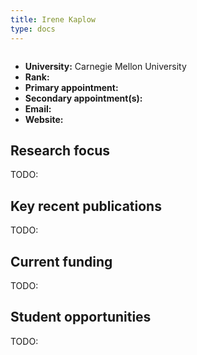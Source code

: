 ```yaml
---
title: Irene Kaplow
type: docs
---
```


![]()

-   **University:** Carnegie Mellon University
-   **Rank:**
-   **Primary appointment:**
-   **Secondary appointment(s):**
-   **Email:**
-   **Website:**

## Research focus

TODO:

## Key recent publications

TODO:

## Current funding

TODO:

## Student opportunities

TODO:
